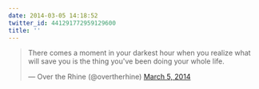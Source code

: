 ```yaml
---
date: 2014-03-05 14:18:52
twitter_id: 441291772959129600
title: ''
---
```


<blockquote class="twitter-tweet"><p lang="en" dir="ltr">There comes a moment in your darkest hour when you realize what will save you is the thing you&#39;ve been doing your whole life.</p>&mdash; Over the Rhine (@overtherhine) <a href="https://twitter.com/overtherhine/status/441250949386870784?ref_src=twsrc%5Etfw">March 5, 2014</a></blockquote>
<script async src="https://platform.twitter.com/widgets.js" charset="utf-8"></script>
